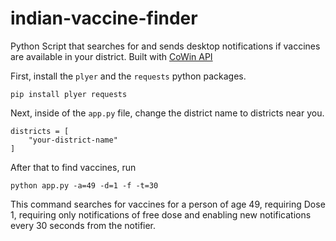 # indian-vaccine-finder

Python Script that searches for and sends desktop notifications if vaccines are available in your district.
Built with [CoWin API](https://apisetu.gov.in/public/marketplace/api/cowin/cowin-public-v2#/)

First, install the `plyer` and the `requests` python packages.

```
pip install plyer requests

```

Next, inside of the `app.py` file, change the district name to districts near you.

```
districts = [
    "your-district-name"
]

```

After that to find vaccines, run

```
python app.py -a=49 -d=1 -f -t=30

```
This command searches for vaccines for a person of age 49, requiring Dose 1, requiring only notifications 
of free dose and enabling new notifications every 30 seconds from the notifier.




